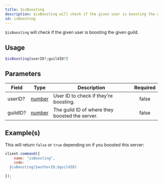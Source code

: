 ```yaml
---
title: $isBoosting
description: $isBoosting will check if the given user is boosting the given guild.
id: isBoosting
---
```


`$isBoosting` will check if the given user is boosting the given guild.

## Usage

```php
$isBoosting[userID?;guildID?]
```

## Parameters

| Field    | Type                                                                                              | Description                                    | Required |
| -------- | ------------------------------------------------------------------------------------------------- | ---------------------------------------------- | :------: |
| userID?  | [number](https://developer.mozilla.org/en-US/docs/Web/JavaScript/Reference/Global_Objects/Number) | User ID to check if they're boosting.          |  false   |
| guildID? | [number](https://developer.mozilla.org/en-US/docs/Web/JavaScript/Reference/Global_Objects/Number) | The guild ID of where they boosted the server. |  false   |

## Example(s)

This will return `false` or `true` depending on if you boosted this server:

```javascript
client.command({
    name: "isBoosting",
    code: `
  $isBoosting[$authorID;$guildID]
  `
});
```
